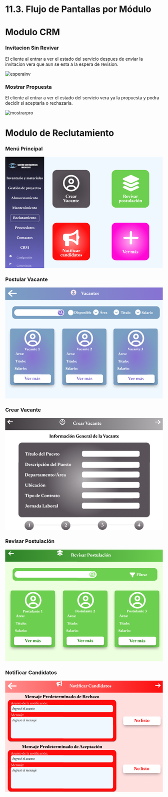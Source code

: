 # 11.3. Flujo de Pantallas por Módulo

# Modulo CRM

### Invitacion Sin Revivar

El cliente al entrar a ver el estado del servicio despues de enviar la invitacion vera que aun se esta a la espera de revision.

![esperainv](https://github.com/user-attachments/assets/a019f7dd-9a27-4fd5-ba26-77bcfacaeb22)


### Mostrar Propuesta

El cliente al entrar a ver el estado del servicio vera ya la propuesta y podra decidir si aceptarla o rechazarla.

![mostrarpro](https://github.com/user-attachments/assets/d2aeac73-8c47-4967-8012-8f399a8984d3)


# Modulo de Reclutamiento
### Menú Principal
![alt text](image.png)

### Postular Vacante
![alt text](image-2.png)

### Crear Vacante
![alt text](image-1.png)

### Revisar Postulación
![alt text](image-3.png)

### Notificar Candidatos
![alt text](image-4.png)
